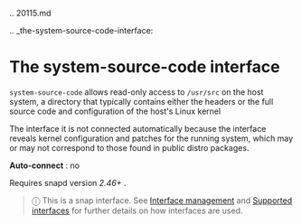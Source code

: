 .. 20115.md

.. _the-system-source-code-interface:

# The system-source-code interface

`system-source-code`  allows read-only access to  `/usr/src`  on the host system, a directory that typically contains either the headers or the full source code and configuration of the host's Linux kernel

The interface it is not connected automatically because  the interface reveals kernel configuration and patches for the running system, which may or may not correspond to those found in public distro packages.

**Auto-connect** : no

Requires snapd version  *2.46+* .

> ⓘ  This is a snap interface. See [Interface management](interface-management.md) and [Supported interfaces](supported-interfaces.md) for further details on how interfaces are used.